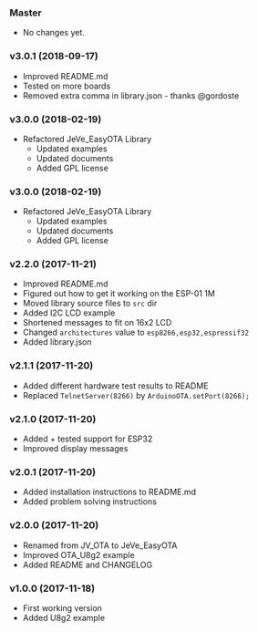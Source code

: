 ### Master
  
  * No changes yet.

### v3.0.1 (2018-09-17)

  * Improved README.md
  * Tested on more boards
  * Removed extra comma in library.json - thanks @gordoste

### v3.0.0 (2018-02-19)

  * Refactored JeVe_EasyOTA Library
	* Updated examples
	* Updated documents
	* Added GPL license
	
### v3.0.0 (2018-02-19)

  * Refactored JeVe_EasyOTA Library
	* Updated examples
	* Updated documents
	* Added GPL license

### v2.2.0 (2017-11-21)

  * Improved README.md
  * Figured out how to get it working on the ESP-01 1M
  * Moved library source files to `src` dir
  * Added I2C LCD example
  * Shortened messages to fit on 16x2 LCD
  * Changed `architectures` value to `esp8266,esp32,espressif32`
  * Added library.json

### v2.1.1 (2017-11-20)

  * Added different hardware test results to README
  * Replaced `TelnetServer(8266)` by `ArduinoOTA.setPort(8266);`

### v2.1.0 (2017-11-20)

  * Added + tested support for ESP32
  * Improved display messages

### v2.0.1 (2017-11-20)

  * Added installation instructions to README.md
  * Added problem solving instructions

### v2.0.0 (2017-11-20)

  * Renamed from JV_OTA to JeVe_EasyOTA
  * Improved OTA_U8g2 example
  * Added README and CHANGELOG

### v1.0.0 (2017-11-18)

  * First working version
  * Added U8g2 example
